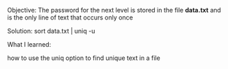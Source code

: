 Objective:
The password for the next level is stored in the file **data.txt** and is the only line of text that occurs only once

Solution:
sort data.txt | uniq -u

What I learned:

how to use the uniq option to find unique text in a file